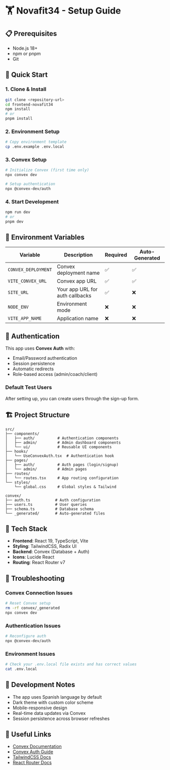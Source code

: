 # 🏋️ Novafit34 - Setup Guide

## 📋 Prerequisites

- Node.js 18+ 
- npm or pnpm
- Git

## 🚀 Quick Start

### 1. Clone & Install
```bash
git clone <repository-url>
cd frontend-novafit34
npm install
# or
pnpm install
```

### 2. Environment Setup
```bash
# Copy environment template
cp .env.example .env.local
```

### 3. Convex Setup
```bash
# Initialize Convex (first time only)
npx convex dev

# Setup authentication
npx @convex-dev/auth
```

### 4. Start Development
```bash
npm run dev
# or  
pnpm dev
```

## 🔧 Environment Variables

| Variable | Description | Required | Auto-Generated |
|----------|-------------|----------|----------------|
| `CONVEX_DEPLOYMENT` | Convex deployment name | ✅ | ✅ |
| `VITE_CONVEX_URL` | Convex app URL | ✅ | ✅ |
| `SITE_URL` | Your app URL for auth callbacks | ✅ | ❌ |
| `NODE_ENV` | Environment mode | ❌ | ❌ |
| `VITE_APP_NAME` | Application name | ❌ | ❌ |

## 🔐 Authentication

This app uses **Convex Auth** with:
- Email/Password authentication
- Session persistence
- Automatic redirects
- Role-based access (admin/coach/client)

### Default Test Users
After setting up, you can create users through the sign-up form.

## 🏗️ Project Structure

```
src/
├── components/
│   ├── auth/          # Authentication components
│   ├── admin/         # Admin dashboard components
│   └── ui/            # Reusable UI components
├── hooks/
│   └── UseConvexAuth.tsx  # Authentication hook
├── pages/
│   ├── auth/          # Auth pages (login/signup)
│   └── admin/         # Admin pages
├── routes/
│   └── routes.tsx     # App routing configuration
└── styles/
    └── global.css     # Global styles & Tailwind

convex/
├── auth.ts           # Auth configuration
├── users.ts          # User queries
├── schema.ts         # Database schema
└── _generated/       # Auto-generated files
```

## 🎨 Tech Stack

- **Frontend**: React 19, TypeScript, Vite
- **Styling**: TailwindCSS, Radix UI
- **Backend**: Convex (Database + Auth)
- **Icons**: Lucide React
- **Routing**: React Router v7

## 🚨 Troubleshooting

### Convex Connection Issues
```bash
# Reset Convex setup
rm -rf convex/_generated
npx convex dev
```

### Authentication Issues
```bash
# Reconfigure auth
npx @convex-dev/auth
```

### Environment Issues
```bash
# Check your .env.local file exists and has correct values
cat .env.local
```

## 📝 Development Notes

- The app uses Spanish language by default
- Dark theme with custom color scheme
- Mobile-responsive design
- Real-time data updates via Convex
- Session persistence across browser refreshes

## 🔗 Useful Links

- [Convex Documentation](https://docs.convex.dev)
- [Convex Auth Guide](https://docs.convex.dev/auth)
- [TailwindCSS Docs](https://tailwindcss.com/docs)
- [React Router Docs](https://reactrouter.com)
